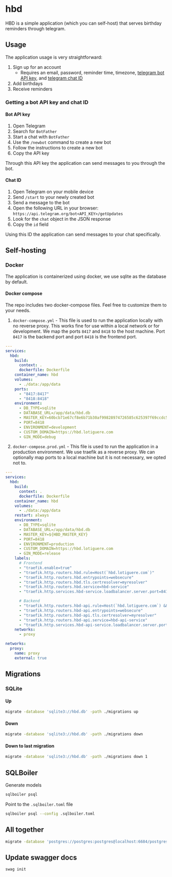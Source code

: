 # hbd

HBD is a simple application (which you can self-host) that serves birthday reminders through telegram.

## Usage

The application usage is very straightforward:

1. Sign up for an account
    + Requires an email, password, reminder time, timezone, [telegram bot API key](#bot-api-key), and [telegram chat ID](#chat-id)
2. Add birthdays
3. Receive reminders

### Getting a bot API key and chat ID

#### Bot API key

1. Open Telegram
2. Search for `BotFather`
3. Start a chat with `BotFather`
4. Use the `/newbot` command to create a new bot
5. Follow the instructions to create a new bot
6. Copy the API key

Through this API key the application can send messages to you through the bot.

#### Chat ID

1. Open Telegram on your mobile device
2. Send `/start` to your newly created bot
3. Send a message to the bot
4. Open the following URL in your browser: `https://api.telegram.org/bot<API_KEY>/getUpdates`
5. Look for the `chat` object in the JSON response
6. Copy the `id` field

Using this ID the application can send messages to your chat specifically.

## Self-hosting

### Docker

The application is containerized using docker, we use sqlite as the database by default.

#### Docker compose

The repo includes two docker-compose files. Feel free to customize them to your needs.

1. `docker-compose.yml` - This file is used to run the application locally with no reverse proxy. This works fine for use within a local network or for development. We map the ports `8417` and `8418` to the host machine. Port `8417` is the backend port and port `8418` is the frontend port.

```yaml
---
services:
  hbd:
    build:
      context: .
      dockerfile: Dockerfile
    container_name: hbd
    volumes:
      - ./data:/app/data
    ports:
      - "8417:8417"
      - "8418:8418"
    environment:
      - DB_TYPE=sqlite
      - DATABASE_URL=/app/data/hbd.db
      - MASTER_KEY=60bcb71e67cf8e6b71b30af99828974726585c625397f69ccdc587e2f79cf8de
      - PORT=8418
      - ENVIRONMENT=development
      - CUSTOM_DOMAIN=https://hbd.lotiguere.com
      - GIN_MODE=debug
```

2. `docker-compose.prod.yml` - This file is used to run the application in a production environment. We use traefik as a reverse proxy. We can optionally map ports to a local machine but it is not necessary, we opted not to.

```yaml
---
services:
  hbd:
    build:
      context: .
      dockerfile: Dockerfile
    container_name: hbd
    volumes:
      - ./data:/app/data
    restart: always
    environment:
      - DB_TYPE=sqlite
      - DATABASE_URL=/app/data/hbd.db
      - MASTER_KEY=${HBD_MASTER_KEY}
      - PORT=8418
      - ENVIRONMENT=production
      - CUSTOM_DOMAIN=https://hbd.lotiguere.com
      - GIN_MODE=release
    labels:
      # Frontend
      - "traefik.enable=true"
      - "traefik.http.routers.hbd.rule=Host(`hbd.lotiguere.com`)"
      - "traefik.http.routers.hbd.entrypoints=websecure"
      - "traefik.http.routers.hbd.tls.certresolver=myresolver"
      - "traefik.http.routers.hbd.service=hbd-service"
      - "traefik.http.services.hbd-service.loadbalancer.server.port=8418"

      # Backend
      - "traefik.http.routers.hbd-api.rule=Host(`hbd.lotiguere.com`) && PathPrefix(`/api`)"
      - "traefik.http.routers.hbd-api.entrypoints=websecure"
      - "traefik.http.routers.hbd-api.tls.certresolver=myresolver"
      - "traefik.http.routers.hbd-api.service=hbd-api-service"
      - "traefik.http.services.hbd-api-service.loadbalancer.server.port=8417"
    networks:
      - proxy

networks:
  proxy:
    name: proxy
    external: true
```

## Migrations

### SQLite

#### Up

```bash
migrate -database 'sqlite3://hbd.db' -path ./migrations up
```

#### Down

```bash
migrate -database 'sqlite3://hbd.db' -path ./migrations down
```

#### Down to last migration

```bash
migrate -database 'sqlite3://hbd.db' -path ./migrations down 1
```



## SQLBoiler

Generate models

```bash
sqlboiler psql
```

Point to the `.sqlboiler.toml` file

```bash
sqlboiler psql --config .sqlboiler.toml
```

## All together

```bash
migrate -database 'postgres://postgres:postgres@localhost:6684/postgres?sslmode=disable' -path ./migrations down && migrate -database 'postgres://postgres:postgres@localhost:6684/postgres?sslmode=disable' -path ./migrations up && sqlboiler psql --config .sqlboiler.toml && air
```

## Update swagger docs

```bash
swag init
```
